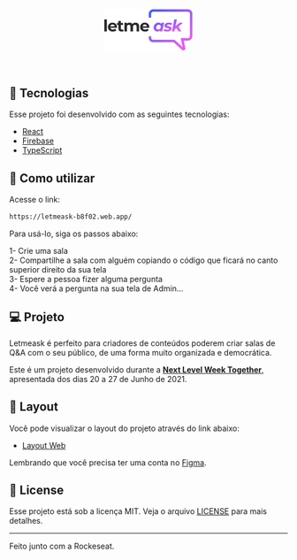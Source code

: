 <p align="center">
  <img alt="Letmeask" src="./src/assets/images/logo.svg" width="160px">
</p>

<br>

## 🧪 Tecnologias

Esse projeto foi desenvolvido com as seguintes tecnologias:

- [React](https://reactjs.org)
- [Firebase](https://firebase.google.com/)
- [TypeScript](https://www.typescriptlang.org/)

## 🚀 Como utilizar

Acesse o link:

```bash
https://letmeask-b8f02.web.app/
```

Para usá-lo, siga os passos abaixo:

1- Crie uma sala<br>
2- Compartilhe a sala com alguém copiando o código que ficará no canto superior direito da sua tela<br>
3- Espere a pessoa fizer alguma pergunta<br>
4- Você verá a pergunta na sua tela de Admin...<br>


## 💻 Projeto

Letmeask é perfeito para criadores de conteúdos poderem criar salas de Q&A com o seu público, de uma forma muito organizada e democrática. 

Este é um projeto desenvolvido durante a **[Next Level Week Together](https://nextlevelweek.com/)**, apresentada dos dias 20 a 27 de Junho de 2021.


## 🔖 Layout

Você pode visualizar o layout do projeto através do link abaixo:

- [Layout Web](https://www.figma.com/file/u0BQK8rCf2KgzcukdRRCWh/Letmeask/duplicate) 

Lembrando que você precisa ter uma conta no [Figma](http://figma.com/).

## 📝 License

Esse projeto está sob a licença MIT. Veja o arquivo [LICENSE](LICENSE.md) para mais detalhes.

---

Feito junto com a Rockeseat.
